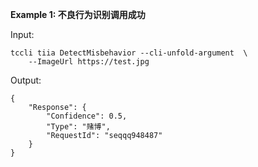 **Example 1: 不良行为识别调用成功**



Input: 

```
tccli tiia DetectMisbehavior --cli-unfold-argument  \
    --ImageUrl https://test.jpg
```

Output: 
```
{
    "Response": {
        "Confidence": 0.5,
        "Type": "赌博",
        "RequestId": "seqqq948487"
    }
}
```

